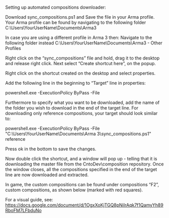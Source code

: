Setting up automated compositions downloader:

Download sync_compositions.ps1 and Save the file in your Arma profile. 
Your Arma profile can be found by navigating to the following folder C:\Users\YourUserName\Documents\Arma3

In case you are using a different profile in Arma 3 then:
Navigate to the following folder instead C:\Users\YourUserName\Documents\Arma3 - Other Profiles


Right click on the “sync_compositions” file and hold, drag it to the desktop and release right click. Next select “Create shortcut here”, on the popup. 

Right click on the shortcut created on the desktop 
and select properties.

Add the following line in the beginning to “Target” line in properties:

powershell.exe -ExecutionPolicy ByPass -File


Furthermore to specify what you want to be downloaded, add the name of the folder you wish to download in the end of the target line. For downloading only reference compositions, your target should look similar to:

powershell.exe -ExecutionPolicy ByPass -File "C:\Users\YourUserName\Documents\Arma 3\sync_compositions.ps1" reference

Press ok in the bottom to save the changes.

Now double click the shortcut, and a window will pop up - telling that it is downloading the master file from the CntoDev\composition repository. Once the window closes, all the compositions specified in the end of the target line are now downloaded and extracted.

In game, the custom compositions can be found under compositions “F2”, custom compositions, as shown below (marked with red squares).

For a visual guide, see:
https://docs.google.com/document/d/1OgxXoKjTGQ8pNiIrAqk7f1QamyYh89RboFM7LFbduNo
